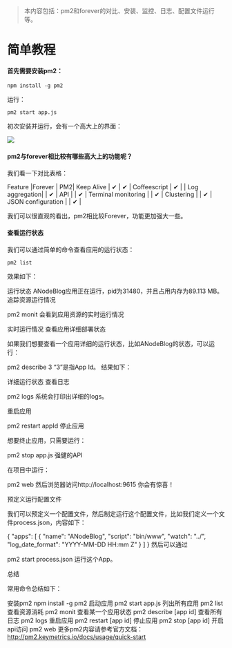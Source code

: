 
> 本内容包括：pm2和forever的对比、安装、监控、日志、配置文件运行等。

# 简单教程


#### 首先需要安装pm2：

```
npm install -g pm2
```

运行：

```
pm2 start app.js
```

初次安装并运行，会有一个高大上的界面：

![](http://upload-images.jianshu.io/upload_images/31920-a87d9f022b1bad3b.png?imageMogr2/auto-orient/strip%7CimageView2/2/w/1240)


#### pm2与forever相比较有哪些高大上的功能呢？

我们看一下对比表格：

Feature	       |Forever	|  PM2|
Keep Alive     |	✔     |	 ✔  |
Coffeescript   |	✔	    |     |
Log aggregation|	      |  ✔  |
API		         |        |  ✔  |
Terminal monitoring	|   |  ✔  |
Clustering		|         |  ✔  |
JSON configuration	|   |	✔   |

我们可以很直观的看出，pm2相比较Forever，功能更加强大一些。


#### 查看运行状态

我们可以通过简单的命令查看应用的运行状态：
```
pm2 list
```

效果如下：


运行状态
ANodeBlog应用正在运行，pid为31480，并且占用内存为89.113 MB。
追踪资源运行情况

pm2 monit
会看到应用资源的实时运行情况


实时运行情况
查看应用详细部署状态

如果我们想要查看一个应用详细的运行状态，比如ANodeBlog的状态，可以运行：

pm2 describe 3
“3”是指App Id。
结果如下：


详细运行状态
查看日志

pm2 logs
系统会打印出详细的logs。

重启应用

pm2 restart appId
停止应用

想要终止应用，只需要运行：

pm2 stop app.js
强健的API

在项目中运行：

pm2 web
然后浏览器访问http://localhost:9615 你会有惊喜！

预定义运行配置文件

我们可以预定义一个配置文件，然后制定运行这个配置文件，比如我们定义一个文件process.json，内容如下：

{
  "apps": [
    {
      "name": "ANodeBlog",
      "script": "bin/www",
      "watch": "../",
      "log_date_format": "YYYY-MM-DD HH:mm Z"
    }
  ]
}
然后可以通过

pm2 start process.json
运行这个App。

总结

常用命令总结如下：

安装pm2
npm install -g pm2
启动应用
pm2 start app.js
列出所有应用
pm2 list
查看资源消耗
pm2 monit
查看某一个应用状态
pm2 describe [app id]
查看所有日志
pm2 logs
重启应用
pm2 restart [app id]
停止应用
pm2 stop [app id]
开启api访问
pm2 web
更多pm2内容请参考官方文档：http://pm2.keymetrics.io/docs/usage/quick-start
